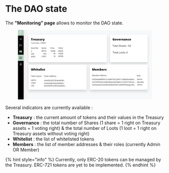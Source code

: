 # The DAO state

The **"Monitoring" page** allows to monitor the DAO state.

<figure><img src="../../.gitbook/assets/monitoring modified (1).png" alt=""><figcaption></figcaption></figure>

Several indicators are currently available :&#x20;

* **Treasury** : the current amount of tokens and their values in the Treasury
* **Governance** : the total number of Shares (1 share = 1 right on Treasury assets + 1 voting right) & the total number of Loots (1 loot = 1 right on Treasury assets without voting right)
* **Whitelist** : the list of whitelisted tokens
* **Members** : the list of member addresses & their roles (currently Admin OR Member)

{% hint style="info" %}
Currently, only ERC-20 tokens can be managed by the Treasury. ERC-721 tokens are yet to be implemented.
{% endhint %}



